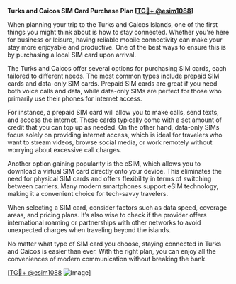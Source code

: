 **Turks and Caicos SIM Card Purchase Plan [[TG💪+ @esim1088](https://t.me/s/esim1088)]**

When planning your trip to the Turks and Caicos Islands, one of the first things you might think about is how to stay connected. Whether you're here for business or leisure, having reliable mobile connectivity can make your stay more enjoyable and productive. One of the best ways to ensure this is by purchasing a local SIM card upon arrival.

The Turks and Caicos offer several options for purchasing SIM cards, each tailored to different needs. The most common types include prepaid SIM cards and data-only SIM cards. Prepaid SIM cards are great if you need both voice calls and data, while data-only SIMs are perfect for those who primarily use their phones for internet access.

For instance, a prepaid SIM card will allow you to make calls, send texts, and access the internet. These cards typically come with a set amount of credit that you can top up as needed. On the other hand, data-only SIMs focus solely on providing internet access, which is ideal for travelers who want to stream videos, browse social media, or work remotely without worrying about excessive call charges.

Another option gaining popularity is the eSIM, which allows you to download a virtual SIM card directly onto your device. This eliminates the need for physical SIM cards and offers flexibility in terms of switching between carriers. Many modern smartphones support eSIM technology, making it a convenient choice for tech-savvy travelers.

When selecting a SIM card, consider factors such as data speed, coverage areas, and pricing plans. It’s also wise to check if the provider offers international roaming or partnerships with other networks to avoid unexpected charges when traveling beyond the islands.

No matter what type of SIM card you choose, staying connected in Turks and Caicos is easier than ever. With the right plan, you can enjoy all the conveniences of modern communication without breaking the bank.

[[TG💪+ @esim1088](https://t.me/s/esim1088) ![Image](https://i.postimg.cc/Y0z9fWf4/image.png)]